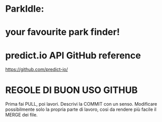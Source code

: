 # ParkIdle:
# your favourite park finder!
 
# predict.io API GitHub reference
  https://github.com/predict-io/
  
#  REGOLE DI BUON USO GITHUB

  Prima fai PULL, poi lavori.
  Descrivi la COMMIT con un senso.
  Modificare possibilmente solo la propria parte di lavoro, cosi da rendere più facile il MERGE dei file.
